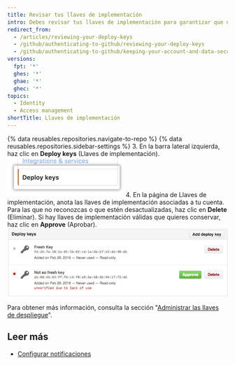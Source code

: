 ```yaml
---
title: Revisar tus llaves de implementación
intro: Debes revisar tus llaves de implementación para garantizar que no haya ninguna llave sin autorización (o posiblemente comprometida). También puedes aprobar llaves de implementación existentes que sean válidas.
redirect_from:
  - /articles/reviewing-your-deploy-keys
  - /github/authenticating-to-github/reviewing-your-deploy-keys
  - /github/authenticating-to-github/keeping-your-account-and-data-secure/reviewing-your-deploy-keys
versions:
  fpt: '*'
  ghes: '*'
  ghae: '*'
  ghec: '*'
topics:
  - Identity
  - Access management
shortTitle: Llaves de implementación
---
```


{% data reusables.repositories.navigate-to-repo %}
{% data reusables.repositories.sidebar-settings %}
3. En la barra lateral izquierda, haz clic en **Deploy keys** (Llaves de implementación). ![Parámetro de llaves de implementación](/assets/images/help/settings/settings-sidebar-deploy-keys.png)
4. En la página de Llaves de implementación, anota las llaves de implementación asociadas a tu cuenta. Para las que no reconozcas o que estén desactualizadas, haz clic en **Delete** (Eliminar). Si hay llaves de implementación válidas que quieres conservar, haz clic en **Approve** (Aprobar). ![Lista de llaves de implementación](/assets/images/help/settings/settings-deploy-key-review.png)

Para obtener más información, consulta la sección "[Administrar las llaves de despliegue](/guides/managing-deploy-keys)".

## Leer más
- [Configurar notificaciones](/account-and-profile/managing-subscriptions-and-notifications-on-github/setting-up-notifications/configuring-notifications#organization-alerts-notification-options)
